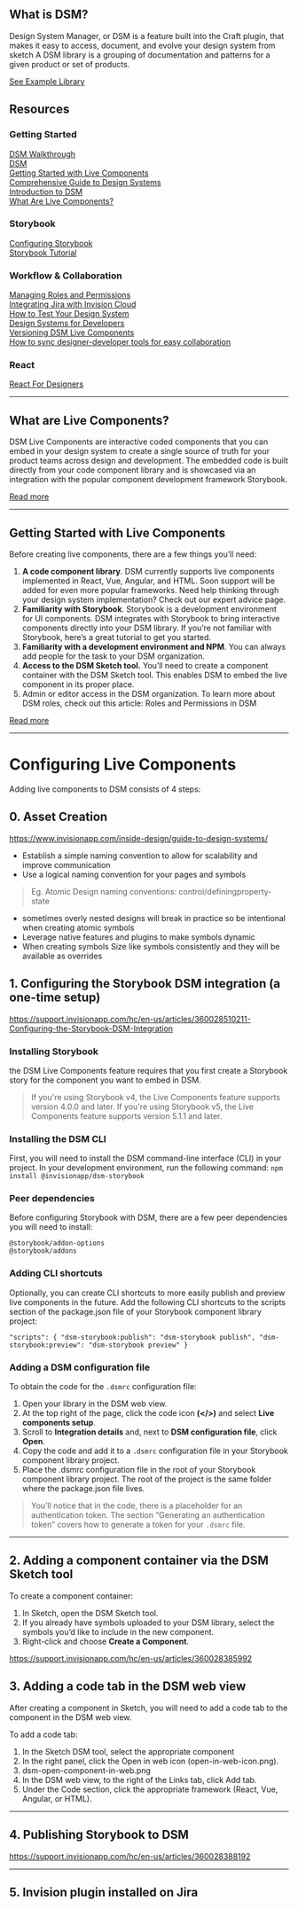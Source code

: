 ## What is DSM?
Design System Manager, or DSM is a feature built into the Craft plugin, that makes it easy to access, document, and evolve your design system from sketch
A DSM library is a grouping of documentation and patterns for a given product or set of products.

[See Example Library](https://dsmexample.invisionapp.com/dsm/in-vision-dsm/example-library)

## Resources
### Getting Started
[DSM Walkthrough](https://www.invisionapp.com/inside-design/design-system-manager-walkthrough/)<br>
[DSM](https://www.invisionapp.com/design-system-manager)<br>
[Getting Started with Live Components](https://support.invisionapp.com/hc/en-us/articles/360028509991)<br>
[Comprehensive Guide to Design Systems](https://www.invisionapp.com/inside-design/guide-to-design-systems/)<br>
[Introduction to DSM](https://support.invisionapp.com/hc/en-us/articles/115005685166)<br>
[What Are Live Components?](https://support.invisionapp.com/hc/en-us/articles/115005685166)<br>
### Storybook
[Configuring Storybook](https://support.invisionapp.com/hc/en-us/articles/360028510211-Configuring-the-Storybook-DSM-Integration)<br>
[Storybook Tutorial](https://www.learnstorybook.com/)<br>
### Workflow & Collaboration
[Managing Roles and Permissions](https://www.invisionapp.com/design-system-manager/learn/adding-removing-people-roles-permissions)<br>
[Integrating Jira with Invision Cloud](https://support.invisionapp.com/hc/en-us/articles/213306066-Integrating-InVision-with-Jira-Cloud)<br>
[How to Test Your Design System](https://www.invisionapp.com/inside-design/storybook-excerpt/?utm_campaign=Weekly%20Digest&utm_source=hs_email&utm_medium=email&utm_content=77757586&_hsenc=p2ANqtz-8GpNyEJF6ZrnLf7jz4vGanGpigyU_lvI7sXJ1_dn_o-8JYRBzBEtLdPyb8HqeoiRfX7Ke7w4F8XXkwSJgSRfGRpGed-g&_hsmi=77860449)<br>
[Design Systems for Developers](https://www.learnstorybook.com/design-systems-for-developers/?utm_campaign=storybook-inv-promo&utm_source=hs_email&utm_medium=email&utm_content=77578436&_hsenc=p2ANqtz-9oW5R8oxI-nGsL1JC7HOLYxO2dQHMamrV7e5ljtg8FTVBzlF-xU_uB-42zCV7VIvYcRy-e2uekazjcMOzMYE3TP29wjw&_hsmi=77581262)<br>
[Versioning DSM Live Components](https://support.invisionapp.com/hc/en-us/articles/360033358051)<br>
[How to sync designer-developer tools for easy collaboration](https://www.invisionapp.com/inside-design/syncing-inspect-jira/?itm_campaign=default&itm_source=homefeatured&itm_medium=website&itm_content=default)<br>
### React
[React For Designers](https://reactfordesigners.com/)<br>

---
## What are Live Components?
DSM Live Components are interactive coded components that you can embed in your design system to create a single source of truth for your product teams across design and development.
The embedded code is built directly from your code component library and is showcased via an integration with the popular component development framework Storybook.

[Read more](https://support.invisionapp.com/hc/en-us/articles/360028214732)

---
## Getting Started with Live Components
Before creating live components, there are a few things you’ll need:
1. **A code component library**. DSM currently supports live components implemented in React, Vue, Angular, and HTML. Soon support will be added for even more popular frameworks. Need help thinking through your design system implementation? Check out our expert advice page.
1. **Familiarity with Storybook**. Storybook is a development environment for UI components. DSM integrates with Storybook to bring interactive components directly into your DSM library. If you’re not familiar with Storybook, here’s a great tutorial to get you started.
1. **Familiarity with a development environment and NPM**. You can always add people for the task to your DSM organization.
1. **Access to the DSM Sketch tool.** You’ll need to create a component container with the DSM Sketch tool. This enables DSM to embed the live component in its proper place.
1. Admin or editor access in the DSM organization. To learn more about DSM roles, check out this article: Roles and Permissions in DSM

[Read more](https://support.invisionapp.com/hc/en-us/articles/360028509991)

---
# Configuring Live Components
Adding live components to DSM consists of 4 steps:

## 0. Asset Creation

https://www.invisionapp.com/inside-design/guide-to-design-systems/

* Establish a simple naming convention to allow for scalability and improve communication
* Use a logical naming convention for your pages and symbols
> Eg. Atomic Design naming conventions: control/definingproperty-state
* sometimes overly nested designs will break in practice so be intentional when creating atomic symbols
* Leverage native features and plugins to make symbols dynamic
* When creating symbols Size like symbols consistently and they will be available as overrides


## 1. Configuring the Storybook DSM integration (a one-time setup)
https://support.invisionapp.com/hc/en-us/articles/360028510211-Configuring-the-Storybook-DSM-Integration

### Installing Storybook
the DSM Live Components feature requires that you first create a Storybook story for the component you want to embed in DSM.

> If you're using Storybook v4, the Live Components feature supports version 4.0.0 and later. If you're using Storybook v5, the Live Components feature supports version 5.1.1 and later.

### Installing the DSM CLI
First, you will need to install the DSM command-line interface (CLI) in your project. In your development environment, run the following command:
`npm install @invisionapp/dsm-storybook`

### Peer dependencies
Before configuring Storybook with DSM, there are a few peer dependencies you will need to install:

`@storybook/addon-options`<br>
`@storybook/addons`

### Adding CLI shortcuts
Optionally, you can create CLI shortcuts to more easily publish and preview live components in the future. Add the following CLI shortcuts to the scripts section of the package.json file of your Storybook component library project:

`"scripts": {
  "dsm-storybook:publish": "dsm-storybook publish",
  "dsm-storybook:preview": "dsm-storybook preview"
}`

### Adding a DSM configuration file
To obtain the code for the `.dsmrc` configuration file:

1. Open your library in the DSM web view.
1. At the top right of the page, click the code icon **(</>)** and select **Live components setup**.
1. Scroll to **Integration details** and, next to **DSM configuration file**, click **Open**.
1. Copy the code and add it to a `.dsmrc` configuration file in your Storybook component library project.
1. Place the .dsmrc configuration file in the root of your Storybook component library project. The root of the project is the same folder where the package.json file lives.

> You’ll notice that in the code, there is a placeholder for an authentication token. The section “Generating an authentication token” covers how to generate a token for your `.dsmrc` file.

<!-- ![adding-dsmrc-file](https://support.invisionapp.com/hc/article_attachments/360029788032/obtain-dsm-configuration-file.gif) -->

---
## 2. Adding a component container via the DSM Sketch tool
To create a component container:

1. In Sketch, open the DSM Sketch tool.
2. If you already have symbols uploaded to your DSM library, select the symbols you’d like to include in the new component.
3. Right-click and choose **Create a Component**.

https://support.invisionapp.com/hc/en-us/articles/360028385992

## 3. Adding a code tab in the DSM web view
After creating a component in Sketch, you will need to add a code tab to the component in the DSM web view.

To add a code tab:

1. In the Sketch DSM tool, select the appropriate component
1. In the right panel, click the Open in web icon (open-in-web-icon.png).
1. dsm-open-component-in-web.png
1. In the DSM web view, to the right of the Links tab, click Add tab.
1. Under the Code section, click the appropriate framework (React, Vue, Angular, or HTML).

---
## 4. Publishing Storybook to DSM
https://support.invisionapp.com/hc/en-us/articles/360028388192

---
## 5. Invision plugin installed on Jira
